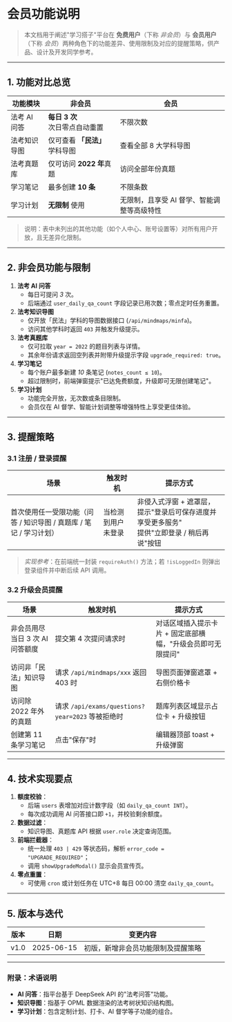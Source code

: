 # 会员功能说明

> 本文档用于阐述"学习搭子"平台在 **免费用户**（下称 *非会员*）与 **会员用户**（下称 *会员*）两种角色下的功能差异、使用限制及对应的提醒策略，供产品、设计及开发同学参考。

---

## 1. 功能对比总览

| 功能模块 | 非会员 | 会员 |
| -------- | ------ | ---- |
| 法考 AI 问答 | **每日 3 次**<br/>次日零点自动重置 | 不限次数 |
| 法考知识导图 | 仅可查看 **「民法」** 学科导图 | 查看全部 8 大学科导图 |
| 法考真题库 | 仅可访问 **2022 年**真题 | 访问全部年份真题 |
| 学习笔记 | 最多创建 **10 条** | 不限条数 |
| 学习计划 | **无限制** 使用 | 无限制，且享受 AI 督学、智能调整等高级特性 |

> 说明：表中未列出的其他功能（如个人中心、账号设置等）对所有用户开放，且无差异化限制。

---

## 2. 非会员功能与限制

1. **法考 AI 问答**
   - 每日可提问 *3* 次。
   - 后端通过 `user_daily_qa_count` 字段记录已用次数；零点定时任务重置。
2. **法考知识导图**
   - 仅开放「民法」学科的导图数据接口 (`/api/mindmaps/minfa`)。
   - 访问其他学科时返回 `403` 并触发升级提示。
3. **法考真题库**
   - 仅可拉取 `year = 2022` 的题目列表与详情。
   - 其余年份请求返回空列表并附带升级提示字段 `upgrade_required: true`。
4. **学习笔记**
   - 每个账户最多新建 *10* 条笔记 (`notes_count ≤ 10`)。
   - 超过限制时，前端弹窗提示"已达免费额度，升级即可无限创建笔记"。
5. **学习计划**
   - 功能完全开放，无次数或条目限制。
   - 会员仅在 AI 督学、智能计划调整等增强特性上享受更佳体验。

---

## 3. 提醒策略

### 3.1 注册 / 登录提醒

| 场景 | 触发时机 | 提示方式 |
| ---- | -------- | -------- |
| 首次使用任一受限功能（问答 / 知识导图 / 真题库 / 笔记 / 学习计划） | 当检测到用户未登录 | 非侵入式浮窗 + 遮罩层，提示"登录后可保存进度并享受更多服务"<br/>提供"立即登录 / 稍后再说"按钮 |

> *实现参考*：在前端统一封装 `requireAuth()` 方法；若 `!isLoggedIn` 则弹出登录组件并中断后续 API 调用。

### 3.2 升级会员提醒

| 场景 | 触发时机 | 提示方式 |
| ---- | -------- | -------- |
| 非会员用尽当日 3 次 AI 问答额度 | 提交第 4 次提问请求时 | 对话区域插入提示卡片 + 固定底部横幅，"升级会员即可无限提问" |
| 访问非「民法」知识导图 | 请求 `/api/mindmaps/xxx` 返回 403 时 | 导图页面弹窗遮罩 + 右侧价格卡 |
| 访问除 2022 年外的真题 | 请求 `/api/exams/questions?year=2023` 等被拒绝时 | 题库列表区域显示占位卡 + 升级按钮 |
| 创建第 11 条学习笔记 | 点击"保存"时 | 编辑器顶部 toast + 升级弹窗 |

---

## 4. 技术实现要点

1. **额度校验**：
   - 后端 `users` 表增加对应计数字段（如 `daily_qa_count INT`）。
   - 每次成功调用 AI 问答接口即 `+1`，并校验剩余额度。
2. **数据过滤**：
   - 知识导图、真题库 API 根据 `user.role` 决定查询范围。
3. **前端拦截器**：
   - 统一处理 `403 | 429` 等状态码，解析 `error_code = "UPGRADE_REQUIRED"`；
   - 调用 `showUpgradeModal()` 显示会员宣传页。
4. **零点重置**：
   - 可使用 `cron` 或计划任务在 UTC+8 每日 00:00 清空 `daily_qa_count`。

---

## 5. 版本与迭代

| 版本 | 日期 | 变更内容 |
| ---- | ---- | -------- |
| v1.0 | 2025-06-15 | 初版，新增非会员功能限制及提醒策略 |

---

### 附录：术语说明

- **AI 问答**：指平台基于 DeepSeek API 的"法考问答"功能。
- **知识导图**：指基于 OPML 数据渲染的法考树状知识结构图。
- **学习计划**：包含定制计划、打卡、AI 督学等子功能的组合。 